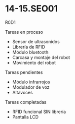 14-15.SEO01
===========

R0D1

Tareas en proceso
- Sensor de ultrasonidos
- Librería de RFID
- Módulo bluetooth
- Carcasa y montaje del robot
- Movimiento del robot

Tareas pendientes
- Módulo infrarrojos
- Modulador de voz
- Altavoces


Tareas completadas
- RFID funcional SIN librería
- Pantalla LCD
